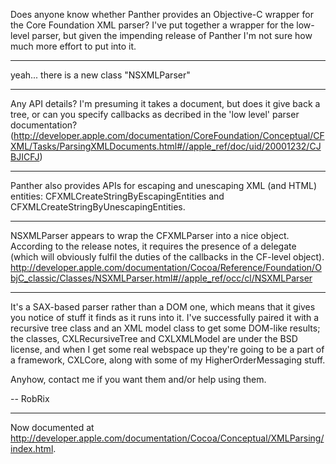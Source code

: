 Does anyone know whether Panther provides an Objective-C wrapper for the Core Foundation XML parser? I've put together a wrapper for the low-level parser, but given the impending release of Panther I'm not sure how much more effort to put into it.

----

yeah... there is a new class "NSXMLParser" 

----

Any API details? I'm presuming it takes a document, but does it give back a tree, or can you specify callbacks as decribed in the 'low level' parser documentation? (http://developer.apple.com/documentation/CoreFoundation/Conceptual/CFXML/Tasks/ParsingXMLDocuments.html#//apple_ref/doc/uid/20001232/CJBJICFJ)

----

Panther also provides APIs for escaping and unescaping XML (and HTML) entities: CFXMLCreateStringByEscapingEntities and CFXMLCreateStringByUnescapingEntities.

----

NSXMLParser appears to wrap the CFXMLParser into a nice object. According to the release notes, it requires the presence of a delegate (which will obviously fulfil the duties of the callbacks in the CF-level object). http://developer.apple.com/documentation/Cocoa/Reference/Foundation/ObjC_classic/Classes/NSXMLParser.html#//apple_ref/occ/cl/NSXMLParser

----

It's a SAX-based parser rather than a DOM one, which means that it gives you notice of stuff it finds as it runs into it. I've successfully paired it with a recursive tree class and an XML model class to get some DOM-like results; the classes, CXLRecursiveTree and CXLXMLModel are under the BSD license, and when I get some real webspace up they're going to be a part of a framework, CXLCore, along with some of my HigherOrderMessaging stuff.

Anyhow, contact me if you want them and/or help using them.

-- RobRix

----

Now documented at http://developer.apple.com/documentation/Cocoa/Conceptual/XMLParsing/index.html.

